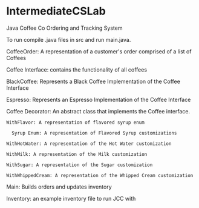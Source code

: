 # IntermediateCSLab
Java Coffee Co Ordering and Tracking System

To run compile .java files in src and run main.java.

CoffeeOrder: A representation of a customer's order comprised of a list of Coffees

Coffee Interface: contains the functionality of all coffees

  BlackCoffee: Represents a Black Coffee Implementation of the Coffee Interface
  
  Espresso: Represents an Espresso Implementation of the Coffee Interface
  
  Coffee Decorator: An abstract class that implements the Coffee interface.
  
    WithFlavor: A representation of flavored syrup enum
    
      Syrup Enum: A representation of Flavored Syrup customizations
      
    WithHotWater: A representation of the Hot Water customization
    
    WithMilk: A representation of the Milk customization
    
    WithSugar: A representation of the Sugar customization
    
    WithWhippedCream: A representation of the Whipped Cream customization
    
Main: Builds orders and updates inventory

Inventory: an example inventory file to run JCC with
